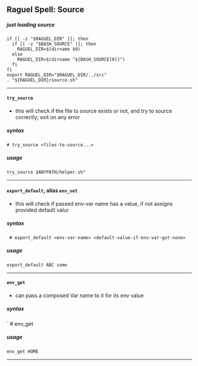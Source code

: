 ## Raguel Spell: Source

##### just loading source

```Shell
if [[ -z "$RAGUEL_DIR" ]]; then
  if [[ -z "$BASH_SOURCE" ]]; then
    RAGUEL_DIR=$(dirname $0)
  else
    RAGUEL_DIR=$(dirname "${BASH_SOURCE[0]}")
  fi
fi
export RAGUEL_DIR="$RAGUEL_DIR/../src"
. "${RAGUEL_DIR}/source.sh"
```

***

#### `try_source`

* this will check if the file to source exists or not, and try to source correctly; exit on any error

##### syntax

` # try_source <files-to-source...> `

##### usage

```Shell
try_source $ANYPATH/helper.sh"
```

---

#### `export_default`, alias `env_set`

* this will check if passed env-var name has a value, if not assigns provided default valur

##### syntax

` # export_default <env-var-name> <default-value-if-env-var-got-none>`

##### usage

```Shell
export_default ABC some
```

---

#### `env_get`

* can pass a composed Var name to it for its env value

##### syntax

` # env_get <env-var-name>

##### usage

```Shell
env_get HOME
```

---
